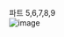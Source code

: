 파트 5,6,7,8,9  
![image](https://user-images.githubusercontent.com/58851945/158957405-93eddb8f-6104-465b-bcc7-0d892d224062.png)
